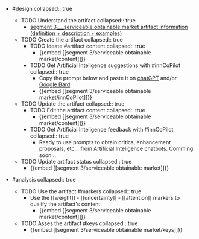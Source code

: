 
- #design
   collapsed:: true
  - TODO Understand the artifact
    collapsed:: true
    - [segment 3___serviceable obtainable market artifact information (definition + description + examples)](https://go.innbok.com/#/page/innBoK%2Fsegment-%28id%29%2Fserviceable-obtainable-market%2Finfo)
  - TODO Create the artifact
     collapsed:: true
    - TODO Ideate #artifact content
      collapsed:: true
      - {{embed [[segment 3/serviceable obtainable market/content]]}}
    - TODO Get Artificial Inteligence suggestions with #innCoPilot
      collapsed:: true
      - Copy the prompt below and paste it on [chatGPT](https://chat.openai.com) and/or [Google Bard](https://bard.google.com/chat)
      - {{embed [[segment 3/serviceable obtainable market/innCoPilot]]}}
  - TODO Update the artifact
    collapsed:: true
    - TODO Edit the artifact content
     collapsed:: true
      - {{embed [[segment 3/serviceable obtainable market/content]]}}
    - TODO Get Artificial Inteligence feedback with #innCoPilot
      collapsed:: true
      - Ready to use prompts to obtain critics, enhancement proposals, etc... from Artificial Inteligence chatbots. Comming soon...
  - TODO Update artifact status
    collapsed:: true
    - {{embed [[segment 3/serviceable obtainable market]]}}


- #analysis
  collapsed:: true
  - TODO Use the artifact #markers
    collapsed:: true
    - Use the [[weight]] - [[uncertainty]] - [[attention]] markers to qualify the artifact's content:
      - {{embed [[segment 3/serviceable obtainable market/content]]}}
  - TODO Asses the artifact #keys
    collapsed:: true
    - {{embed [[segment 3/serviceable obtainable market/keys]]}}



